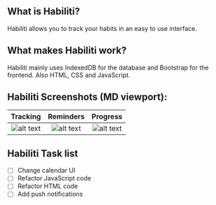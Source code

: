 ## What is Habiliti? 
Habiliti allows you to track your habits in an easy to use interface. 
## What makes Habiliti work?
Habiliti mainly uses IndexedDB for the database and Bootstrap for the frontend. Also HTML, CSS and JavaScript.
## Habiliti Screenshots (MD viewport):
| Tracking                 | Reminders                 | Progress                  |
:-------------------------:|:-------------------------:|:-------------------------:|
![alt text](https://github.com/portalman1994/habiliti/blob/main/img/track.png?raw=true)  | ![alt text](https://github.com/portalman1994/habiliti/blob/main/img/reminders.png?raw=true) | ![alt text](https://github.com/portalman1994/habiliti/blob/main/img/progress.png?raw=true)
## Habiliti Task list
- [ ] Change calendar UI
- [ ] Refactor JavaScript code
- [ ] Refactor HTML code
- [ ] Add push notifications
